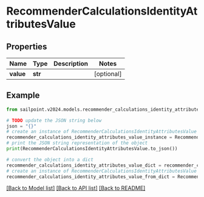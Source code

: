 # RecommenderCalculationsIdentityAttributesValue


## Properties

Name | Type | Description | Notes
------------ | ------------- | ------------- | -------------
**value** | **str** |  | [optional] 

## Example

```python
from sailpoint.v2024.models.recommender_calculations_identity_attributes_value import RecommenderCalculationsIdentityAttributesValue

# TODO update the JSON string below
json = "{}"
# create an instance of RecommenderCalculationsIdentityAttributesValue from a JSON string
recommender_calculations_identity_attributes_value_instance = RecommenderCalculationsIdentityAttributesValue.from_json(json)
# print the JSON string representation of the object
print(RecommenderCalculationsIdentityAttributesValue.to_json())

# convert the object into a dict
recommender_calculations_identity_attributes_value_dict = recommender_calculations_identity_attributes_value_instance.to_dict()
# create an instance of RecommenderCalculationsIdentityAttributesValue from a dict
recommender_calculations_identity_attributes_value_from_dict = RecommenderCalculationsIdentityAttributesValue.from_dict(recommender_calculations_identity_attributes_value_dict)
```
[[Back to Model list]](../README.md#documentation-for-models) [[Back to API list]](../README.md#documentation-for-api-endpoints) [[Back to README]](../README.md)


